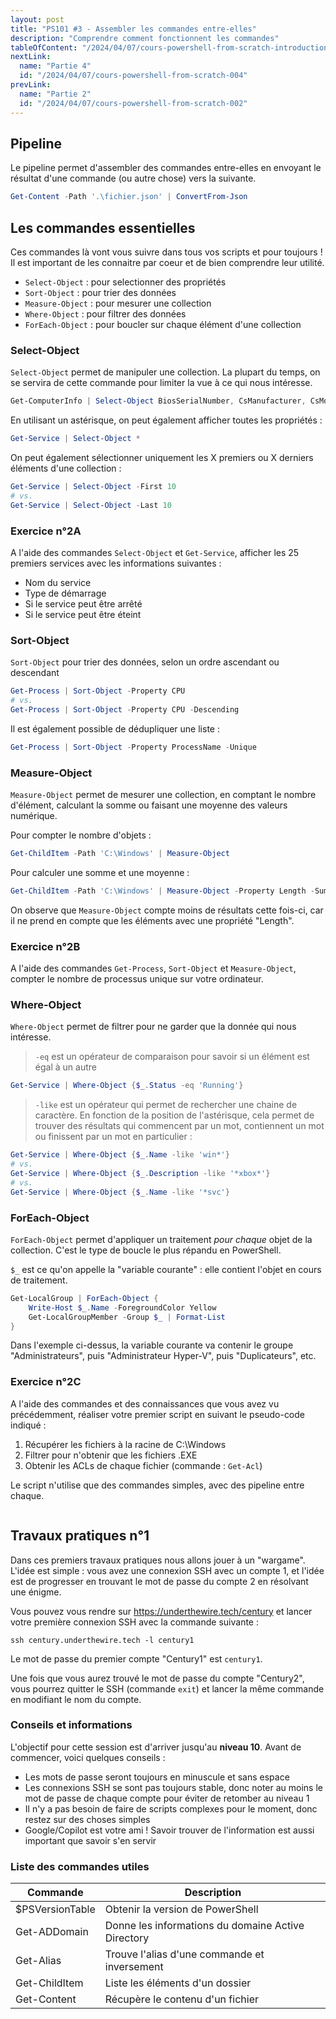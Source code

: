 ```yaml
---
layout: post
title: "PS101 #3 - Assembler les commandes entre-elles"
description: "Comprendre comment fonctionnent les commandes"
tableOfContent: "/2024/04/07/cours-powershell-from-scratch-introduction#table-des-matières"
nextLink:
  name: "Partie 4"
  id: "/2024/04/07/cours-powershell-from-scratch-004"
prevLink:
  name: "Partie 2"
  id: "/2024/04/07/cours-powershell-from-scratch-002"
---
```


## Pipeline

Le pipeline permet d'assembler des commandes entre-elles en envoyant le résultat d'une commande (ou autre chose) vers la suivante.

```powershell
Get-Content -Path '.\fichier.json' | ConvertFrom-Json
```

## Les commandes essentielles

Ces commandes là vont vous suivre dans tous vos scripts et pour toujours ! Il est important de les connaitre par coeur et de bien comprendre leur utilité.

- `Select-Object` : pour selectionner des propriétés
- `Sort-Object` : pour trier des données
- `Measure-Object` : pour mesurer une collection
- `Where-Object` : pour filtrer des données
- `ForEach-Object` : pour boucler sur chaque élément d'une collection

### Select-Object

`Select-Object` permet de manipuler une collection. La plupart du temps, on se servira de cette commande pour limiter la vue à ce qui nous intéresse.

```powershell
Get-ComputerInfo | Select-Object BiosSerialNumber, CsManufacturer, CsModel, CsProcessors
```

En utilisant un astérisque, on peut également afficher toutes les propriétés :

```powershell
Get-Service | Select-Object *
```

On peut également sélectionner uniquement les X premiers ou X derniers éléments d'une collection :

```powershell
Get-Service | Select-Object -First 10
# vs.
Get-Service | Select-Object -Last 10
```

### Exercice n°2A

A l'aide des commandes `Select-Object` et `Get-Service`, afficher les 25 premiers services avec les informations suivantes :

- Nom du service
- Type de démarrage
- Si le service peut être arrêté
- Si le service peut être éteint

### Sort-Object

`Sort-Object` pour trier des données, selon un ordre ascendant ou descendant

```powershell
Get-Process | Sort-Object -Property CPU
# vs.
Get-Process | Sort-Object -Property CPU -Descending
```

Il est également possible de dédupliquer une liste :

```powershell
Get-Process | Sort-Object -Property ProcessName -Unique
```

### Measure-Object

`Measure-Object` permet de mesurer une collection, en comptant le nombre d'élément, calculant la somme ou faisant une moyenne des valeurs numérique.

Pour compter le nombre d'objets :

```powershell
Get-ChildItem -Path 'C:\Windows' | Measure-Object
```

Pour calculer une somme et une moyenne :

```powershell
Get-ChildItem -Path 'C:\Windows' | Measure-Object -Property Length -Sum -Average
```

On observe que `Measure-Object` compte moins de résultats cette fois-ci, car il ne prend en compte que les éléments avec une propriété "Length".

### Exercice n°2B

A l'aide des commandes `Get-Process`, `Sort-Object` et `Measure-Object`, compter le nombre de processus unique sur votre ordinateur.

### Where-Object

`Where-Object` permet de filtrer pour ne garder que la donnée qui nous intéresse.

> `-eq` est un opérateur de comparaison pour savoir si un élément est égal à un autre

```powershell
Get-Service | Where-Object {$_.Status -eq 'Running'}
```

> `-like` est un opérateur qui permet de rechercher une chaine de caractère. En fonction de la position de l'astérisque, cela permet de trouver des résultats qui commencent par un mot, contiennent un mot ou finissent par un mot en particulier :

```powershell
Get-Service | Where-Object {$_.Name -like 'win*'}
# vs.
Get-Service | Where-Object {$_.Description -like '*xbox*'}
# vs.
Get-Service | Where-Object {$_.Name -like '*svc'}
```

### ForEach-Object

`ForEach-Object` permet d'appliquer un traitement *pour chaque* objet de la collection. C'est le type de boucle le plus répandu en PowerShell.

`$_` est ce qu'on appelle la "variable courante" : elle contient l'objet en cours de traitement.

```powershell
Get-LocalGroup | ForEach-Object {
    Write-Host $_.Name -ForegroundColor Yellow
    Get-LocalGroupMember -Group $_ | Format-List
}
```

Dans l'exemple ci-dessus, la variable courante va contenir le groupe "Administrateurs", puis "Administrateur Hyper-V", puis "Duplicateurs", etc.

### Exercice n°2C

A l'aide des commandes et des connaissances que vous avez vu précédemment, réaliser votre premier script en suivant le pseudo-code indiqué :

1. Récupérer les fichiers à la racine de C:\Windows
2. Filtrer pour n'obtenir que les fichiers .EXE
3. Obtenir les ACLs de chaque fichier (commande : `Get-Acl`)

Le script n'utilise que des commandes simples, avec des pipeline entre chaque.

```powershell

```

## Travaux pratiques n°1

Dans ces premiers travaux pratiques nous allons jouer à un "wargame". L'idée est simple : vous avez une connexion SSH avec un compte 1, et l'idée est de progresser en trouvant le mot de passe du compte 2 en résolvant une énigme.

Vous pouvez vous rendre sur <https://underthewire.tech/century> et lancer votre première connexion SSH avec la commande suivante :

```text
ssh century.underthewire.tech -l century1
```

Le mot de passe du premier compte "Century1" est `century1`.

Une fois que vous aurez trouvé le mot de passe du compte "Century2", vous pourrez quitter le SSH (commande `exit`) et lancer la même commande en modifiant le nom du compte.

### Conseils et informations

L'objectif pour cette session est d'arriver jusqu'au **niveau 10**. Avant de commencer, voici quelques conseils :

- Les mots de passe seront toujours en minuscule et sans espace
- Les connexions SSH se sont pas toujours stable, donc noter au moins le mot de passe de chaque compte pour éviter de retomber au niveau 1
- Il n'y a pas besoin de faire de scripts complexes pour le moment, donc restez sur des choses simples
- Google/Copilot est votre ami ! Savoir trouver de l'information est aussi important que savoir s'en servir

### Liste des commandes utiles

Commande | Description
-------- | -----------
$PSVersionTable | Obtenir la version de PowerShell
Get-ADDomain | Donne les informations du domaine Active Directory
Get-Alias | Trouve l'alias d'une commande et inversement
Get-ChildItem | Liste les éléments d'un dossier
Get-Content | Récupère le contenu d'un fichier
